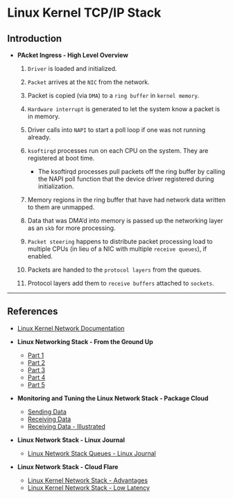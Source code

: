 # Linux Kernel TCP/IP Stack

## Introduction

* __PAcket Ingress - High Level Overview__

    1. `Driver` is loaded and initialized.

    2. `Packet` arrives at the `NIC` from the network.

    3. Packet is copied (via `DMA`) to a `ring buffer` in `kernel memory`.

    4. `Hardware interrupt` is generated to let the system know a packet is in memory.

    5. Driver calls into `NAPI` to start a poll loop if one was not running already.

    6. `ksoftirqd` processes run on each CPU on the system. They are registered at boot time. 
    
        * The ksoftirqd processes pull packets off the ring buffer by calling the NAPI poll function that the device driver registered during initialization.

    7. Memory regions in the ring buffer that have had network data written to them are unmapped.

    8. Data that was DMA’d into memory is passed up the networking layer as an `skb` for more processing.

    9. `Packet steering` happens to distribute packet processing load to multiple CPUs (in lieu of a NIC with multiple `receive queues`), if enabled.

    10. Packets are handed to the `protocol layers` from the queues.

    11. Protocol layers add them to `receive buffers` attached to `sockets`.


---

## References

* [Linux Kernel Network Documentation](https://www.kernel.org/doc/html/latest/networking/index.html)

* __Linux Networking Stack - From the Ground Up__

    * [Part 1](https://www.privateinternetaccess.com/blog/linux-networking-stack-from-the-ground-up-part-1/)
    * [Part 2](https://www.privateinternetaccess.com/blog/linux-networking-stack-from-the-ground-up-part-2/)
    * [Part 3](https://www.privateinternetaccess.com/blog/linux-networking-stack-from-the-ground-up-part-3/)
    * [Part 4](https://www.privateinternetaccess.com/blog/linux-networking-stack-from-the-ground-up-part-4/)
    * [Part 5](https://www.privateinternetaccess.com/blog/linux-networking-stack-from-the-ground-up-part-4-2/)

* __Monitoring and Tuning the Linux Network Stack - Package Cloud__

    * [Sending Data](https://blog.packagecloud.io/eng/2017/02/06/monitoring-tuning-linux-networking-stack-sending-data/)
    * [Receiving Data](https://blog.packagecloud.io/eng/2016/06/22/monitoring-tuning-linux-networking-stack-receiving-data/)
    * [Receiving Data - Illustrated](https://blog.packagecloud.io/eng/2016/10/11/monitoring-tuning-linux-networking-stack-receiving-data-illustrated/)


* __Linux Network Stack - Linux Journal__

    * [Linux Network Stack Queues - Linux Journal](https://www.linuxjournal.com/content/queueing-linux-network-stack)

* __Linux Network Stack - Cloud Flare__

    * [Linux Kernel Network Stack -  Advantages](https://blog.cloudflare.com/why-we-use-the-linux-kernels-tcp-stack/)
    * [Linux Kernel Network Stack -  Low Latency](https://blog.cloudflare.com/how-to-achieve-low-latency/)
